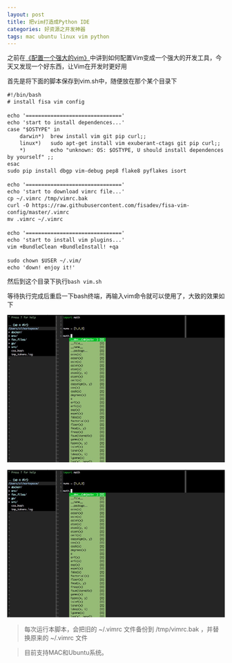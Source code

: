 ```yaml
---
layout: post
title: 把vim打造成Python IDE
categories: 好资源之开发神器 
tags: mac ubuntu linux vim python
---
```


之前在[《配置一个强大的vim》](http://www.xumenger.com/vim/)中讲到如何配置Vim变成一个强大的开发工具，今天又发现一个好东西，让Vim在开发时更好用

首先是将下面的脚本保存到vim.sh中，随便放在那个某个目录下

```
#!/bin/bash
# install fisa vim config

echo '==============================='
echo 'start to install dependences...'
case "$OSTYPE" in
    darwin*)  brew install vim git pip curl;;
    linux*)   sudo apt-get install vim exuberant-ctags git pip curl;;
    *)        echo "unknown: OS: $OSTYPE, U should install dependences by yourself" ;;
esac
sudo pip install dbgp vim-debug pep8 flake8 pyflakes isort

echo '==============================='
echo 'start to download vimrc file...'
cp ~/.vimrc /tmp/vimrc.bak
curl -O https://raw.githubusercontent.com/fisadev/fisa-vim-config/master/.vimrc
mv .vimrc ~/.vimrc

echo '==============================='
echo 'start to install vim plugins...'
vim +BundleClean +BundleInstall! +qa

sudo chown $USER ~/.vim/
echo 'down! enjoy it!'
```

然后到这个目录下执行`bash vim.sh`

等待执行完成后重启一下bash终端，再输入vim命令就可以使用了，大致的效果如下

![image](../media/image/2017-06-12/01.jpg)

![image](../media/image/2017-06-12/01.jpg)

>每次运行本脚本，会把旧的 ~/.vimrc 文件备份到 /tmp/vimrc.bak ，并替换原来的 ~/.vimrc 文件

>目前支持MAC和Ubuntu系统。

